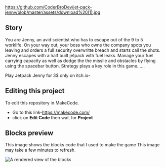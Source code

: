 https://github.com/CoderBroDev/jet-pack-jenny/blob/master/assets/download%20(1).jpg
## Story
You are Jenny, an avid scientist who has to escape out of the 9 to 5 worklife. On your way out, your boss who owns the company spots you leaving and orders a full security overwritte breach and starts call the shots. Jenny escapes with a half built jetpack with fuel leaks. Manage your fuel carrying capacity as well as dodge the the missile and obstacles by flying using the spacebar button. Strategy plays a key role in this game......

Play Jetpack Jenny for 3$ only on itch.io-

## Editing this project 
To edit this repository in MakeCode.

* Go to this link-https://makecode.com/
* click on **Edit Code** then wait for **Project**

## Blocks preview

This image shows the blocks code that I used to make the game
This image may take a few minutes to refresh.

![A rendered view of the blocks](https://github.com/coderbrodev/jet-pack-jenny/raw/master/.github/makecode/blocks.png)

